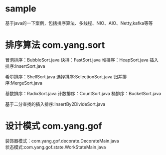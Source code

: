 # sample
基于java的一下案例，包括排序算法、多线程、NIO、AIO、Netty,kafka等等

# 排序算法  com.yang.sort                                                                                  
冒泡排序：BubbleSort.java      快排：FastSort.java             堆排序：HeapSort.java       插入排序:InsertSort.java       
                                                                                                                           
希尔排序：ShellSort.java       选择排序:SelectionSort.java     归并排序:MergeSort.java      
  
基数排序：RadixSort.java       计数排序：CountSort.java        桶排序：BucketSort.java                                            
                                                                                                          
基于二分查找的插入排序:InsertBy2DivideSort.java


# 设计模式  com.yang.gof                                                                                   
装饰器模式：com.yang.gof.decorate.DecorateMain.java                                                                      
状态模式:com.yang.gof.state.WorkStateMain.java                                                                          
